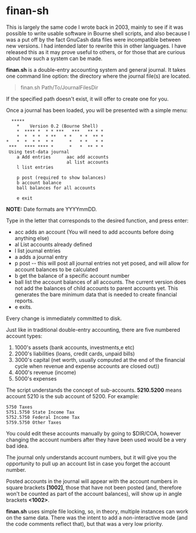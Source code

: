 # finan-sh

This is largely the same code I wrote back in 2003, mainly
to see if it was possible to write usable software in Bourne
shell scripts, and also because I was a put off by the fact
GnuCash data files were incompatible between new versions.  I had
intended later to rewrite this in other languages. I have
released this as it may prove useful to others, or for those that
are curious about how such a system can be made.

**finan.sh** is a double-entry accounting system and general journal. It takes
one command line option: the directory where the journal file(s) are located. 

> finan.sh Path/To/JournalFilesDir

If the specified path doesn't exist, it will offer to create one for you.

Once a journal has been loaded, you will be presented with a simple menu:

```
  *****   
    *    Version 0.2 (Bourne Shell)      
    *  **** *  * * ***   ***   ** * *     
    *  *  * *  * **   * *   * *  ** *     
*   *  *  * *  * *      *   * *   * *     
 ***   **** **** *      *   *  ** * *     
 Using test-data journal
    a Add entries      aac add accounts 
                       al list accounts
    l list entries 

    p post (required to show balances) 
    b account balance
    ball balances for all accounts

    e exit
```
**NOTE:** Date formats are YYYYmmDD.

Type in the letter that corresponds to the desired function, and press enter:
+ acc adds an account (You will need to add accounts before doing anything else)
+ al List accounts already defined
+ l list journal entries
+ a adds a journal entry
+ p post -- this will post all journal entries not yet posed, and will allow for account balances
to be calculated
+ b get the balance of a specific account number
+ ball list the account balances of all accounts. The current version does not add the balances of
child accounts to parent accounts yet. This generates the bare minimum data that is needed
to create financial reports.
+ e exits.

Every change is immediately committed to disk. 

Just like in traditional double-entry accounting, there are 
five numbered account types: 
1. 1000's assets (bank accounts, investments,e etc)
2. 2000's liabilities (loans, credit cards, unpaid bills)
3. 3000's capital (net worth, usually computed at the end of the financial cycle when
revenue and expense accounts are closed out))
4. 4000's revenue (income)
5. 5000's expenses

The script understands the concept of sub-accounts. **5210.5200** means account 5210 is the sub
account of 5200. For example:
```
5750 Taxes
5751.5750 State Income Tax
5752.5750 Federal Income Tax
5759.5750 Other Taxes
```
You could edit these accounts manually by going to $DIR/COA, however changing the account 
numbers after they have been used would be a very bad idea. 

The journal only understands account numbers, but it will give you 
the opportunity to pull up an account list in case you forget the 
account number.

Posted accounts in the journal will appear with the account numbers
in square brackets **[1002]**, those that have not been posted (and, 
therefore won't be counted as part of the account balances), will 
show up in angle brackets **<1002>**. 

**finan.sh** uses simple file locking, so, in theory, multiple
instances can work on the same data.  There was the intent to add 
a non-interactive mode (and the code comments reflect that), but that 
was a very low priority. 

